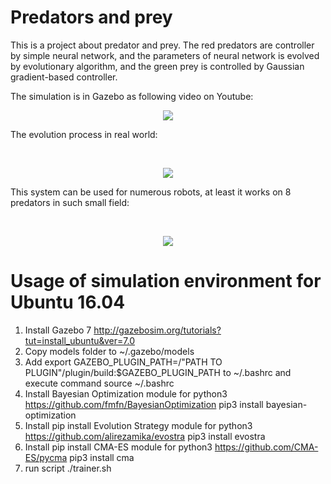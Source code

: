 # Predators and prey
This is a project about predator and prey. The red predators are controller by simple neural network, and the parameters of neural network is evolved by evolutionary algorithm, and the green prey is controlled by Gaussian gradient-based controller.

The simulation is in Gazebo as following video on Youtube:
<p align="center">
    <a target="_blank" href="http://www.youtube.com/watch?v=trR2Gc1tLzg"><img src="http://img.youtube.com/vi/trR2Gc1tLzg/0.jpg"></a>
</p>
<p>The evolution process in real world:</p>
<br>
<p align="center">
    <a target="_blank" href="http://www.youtube.com/watch?v=fjTd06L-9bQ"><img src="http://img.youtube.com/vi/fjTd06L-9bQ/0.jpg"></a>
</p>
<p>This system can be used for numerous robots, at least it works on 8 predators in such small field:</p>
<br>
<p align="center">
    <a target="_blank" href="http://www.youtube.com/watch?v=Uhq7wDz3G_Q"><img src="http://img.youtube.com/vi/Uhq7wDz3G_Q/0.jpg"></a>
</p>

# Usage of simulation environment for Ubuntu 16.04
1. Install Gazebo 7 http://gazebosim.org/tutorials?tut=install_ubuntu&ver=7.0
2. Copy models folder to ~/.gazebo/models
3. Add 
   export GAZEBO_PLUGIN_PATH=/"PATH TO PLUGIN"/plugin/build:$GAZEBO_PLUGIN_PATH
   to ~/.bashrc and execute command 
   source ~/.bashrc
4. Install Bayesian Optimization module for python3 https://github.com/fmfn/BayesianOptimization
   pip3 install bayesian-optimization
5. Install pip install Evolution Strategy module for python3 https://github.com/alirezamika/evostra
   pip3 install evostra
6. Install pip install CMA-ES module for python3 https://github.com/CMA-ES/pycma
   pip3 install cma
7. run script ./trainer.sh
